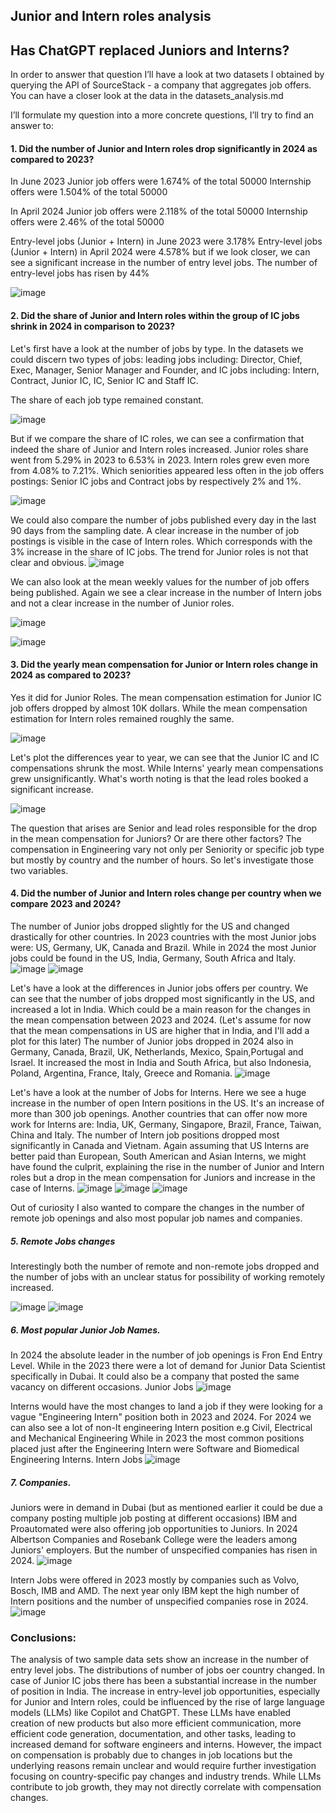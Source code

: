  ## Junior and Intern roles analysis

## Has ChatGPT replaced Juniors and Interns?
In order to answer that question I’ll have a look at two datasets I obtained by querying the API of SourceStack - a company that aggregates job offers.
You can have a closer look at the data in the datasets_analysis.md

I’ll formulate my question into a more concrete questions, I’ll try to find an answer to:

#### 1. Did the number of  Junior and Intern roles drop significantly in 2024 as compared to 2023?

In June 2023 Junior job offers were 1.674% of the total 50000
Internship offers were 1.504% of the total 50000

In April 2024 Junior job offers were 2.118% of the total 50000
Internship offers were 2.46% of the total 50000

Entry-level jobs (Junior + Intern) in June 2023 were 3.178%
Entry-level jobs (Junior + Intern) in April 2024 were 4.578%
but if we look closer, we can see a significant increase in the number of entry level jobs.
The number of entry-level jobs has risen by 44% 

![image](https://github.com/anopsy/junior/assets/74981211/306c7e9e-07ca-4058-a1ff-6f10fc7f34fc)

#### 2. Did the share of Junior and Intern roles within the group of IC jobs shrink in 2024 in comparison to 2023?
Let's first have a look at the number of jobs by type.
In the datasets we could discern two types of jobs: 
leading jobs including:
Director, Chief, Exec, Manager, Senior Manager and Founder,
and
IC jobs including:
Intern, Contract, Junior IC, IC, Senior IC and Staff IC.

The share of each job type remained constant.

![image](https://github.com/anopsy/junior/assets/74981211/f9541adf-89eb-4f38-b515-c487dffaf3fb)

But if we compare the share of IC roles, we can see a confirmation that indeed the share of Junior and Intern roles increased.
Junior roles share went from 5.29% in 2023 to 6.53% in 2023.
Intern roles grew even more from 4.08% to 7.21%.
Which seniorities appeared less often in the job offers postings: Senior IC jobs and Contract jobs by respectively 2% and 1%.


![image](https://github.com/anopsy/junior/assets/74981211/8f603762-3458-4816-9a17-b9bf946fde02)


We could also compare the number of jobs published every day in the last 90 days from the sampling date.
A clear increase in the number of job postings is visible in the case of Intern roles.
Which corresponds with the 3% increase in the share of IC jobs.
The trend for Junior roles is not that clear and obvious.
![image](https://github.com/anopsy/junior/assets/74981211/fee85f1c-0437-4009-919b-fe072069e328)

We can also look at the mean weekly values for the number of job offers being published.
Again we see a clear increase in the number of Intern jobs and not a clear increase in the number of Junior roles.

![image](https://github.com/anopsy/junior/assets/74981211/87a816d6-a8bc-48c0-8261-59aa0b8c73ed)


![image](https://github.com/anopsy/junior/assets/74981211/20e7f995-a881-42e8-a8b9-9c8487dc7d7c)



####  3. Did the yearly mean compensation for Junior or Intern roles change in 2024 as compared to 2023?
Yes it did for Junior Roles. The mean compensation estimation for Junior IC job offers dropped by almost 10K dollars.
While the mean compensation estimation for Intern roles remained roughly the same.
  
![image](https://github.com/anopsy/junior/assets/74981211/ffc32c71-8341-4a06-a2ac-d759ce4c6f24)

Let's plot the differences year to year, we can see that the Junior IC and IC compensations shrunk the most.
While Interns' yearly mean compensations grew unsignificantly.
What's worth noting is that the lead roles booked a significant increase. 

![image](https://github.com/anopsy/junior/assets/74981211/17e3e7a5-248c-46f0-9730-a0ac32f6d722)

The question that arises are Senior and lead roles responsible for the drop in the mean compensation for Juniors?
Or are there other factors?
The compensation in Engineering vary not only per Seniority or specific job type
but mostly by country and the number of hours. So let's investigate those two variables.


#### 4. Did the number of Junior and Intern roles change per country when we compare 2023 and 2024?
   
The number of Junior jobs dropped slightly for the US and changed drastically for other countries.
In 2023 countries with the most Junior jobs were: US, Germany, UK, Canada and Brazil.
While in 2024 the most Junior jobs could be found in the US, India, Germany, South Africa and Italy.
![image](https://github.com/anopsy/junior/assets/74981211/26c4790d-32a3-4ae6-b905-11f1103b2de7)
![image](https://github.com/anopsy/junior/assets/74981211/4924b028-470f-4242-a477-6c5b46544821)

Let's have a look at the differences in Junior jobs offers per country.
We can see that the number of jobs dropped most significantly in the US, and increased a lot in India.
Which could be a main reason for the changes in the mean compensation between 2023 and 2024.
(Let's assume for now that the mean compensations in US are higher that in India, and I'll add a plot for this later)
The number of Junior jobs dropped in 2024 also in Germany, Canada, Brazil, UK, Netherlands, Mexico, Spain,Portugal and Israel.
It increased the most in India and South Africa, but also Indonesia, Poland, Argentina, France, Italy, Greece and Romania.
![image](https://github.com/anopsy/junior/assets/74981211/47dff527-4ad5-4dbb-b22e-10c02260e1c8)


Let's have a look at the number of Jobs for Interns.
Here we see a huge increase in the number of open Intern positions in the US.
It's an increase of more than 300 job openings. Another countries that can offer now more work for Interns are:
India, UK, Germany, Singapore, Brazil, France, Taiwan, China and Italy.
The number of Intern job positions dropped most significantly in Canada and Vietnam.
Again assuming that US Interns are better paid than European, South American and Asian Interns, we might have found the culprit, 
explaining the rise in the number of Junior and Intern roles but a drop in the mean compensation for Juniors and increase in the case of Interns.
![image](https://github.com/anopsy/junior/assets/74981211/9d1183ba-2e17-4974-af28-598b50f55ede)
![image](https://github.com/anopsy/junior/assets/74981211/210df084-17aa-432f-98c0-aa2f2098178b)
![image](https://github.com/anopsy/junior/assets/74981211/91360d74-b5ce-4097-88e6-9b65f0892b9e)


Out of curiosity I also wanted to compare the changes in the number of remote job openings and also most popular job names and companies.   
##### 5. Remote Jobs changes
Interestingly both the number of remote and non-remote jobs dropped and the number of jobs with an unclear status for possibility of working remotely increased.

   ![image](https://github.com/anopsy/junior/assets/74981211/e381952c-72cb-46c5-b1cd-8c7b207a81f5)
   ![image](https://github.com/anopsy/junior/assets/74981211/4d7be6f0-e1bb-416a-bbdf-f2a16942aa04)


##### 6. Most popular Junior Job Names.
In 2024 the absolute leader in the number of job openings is Fron End Entry Level. While in the 2023 there were a lot of demand 
for Junior Data Scientist specifically in Dubai. It could also be a company that posted the same vacancy on different occasions.
    Junior Jobs
    ![image](https://github.com/anopsy/junior/assets/74981211/e48d207d-18b3-4888-a28b-4b0846bc621f)
    
Interns would have the most changes to land a job if they were looking for a vague "Engineering Intern" position both in 2023 and 2024.
For 2024 we can also see a lot of non-It engineering Intern position e.g Civil, Electrical and Mechanical Engineering
While in 2023 the most common positions placed just after the Engineering Intern were Software and Biomedical Engineering Interns.
    Intern Jobs
    ![image](https://github.com/anopsy/junior/assets/74981211/47a21fa1-6496-471a-b101-b625e6b952f7)

##### 7. Companies.
Juniors were in demand in Dubai (but as mentioned earlier it could be due a company posting multiple job posting at different occasions)
IBM and Proautomated were also offering job opportunities to Juniors. In 2024 Albertson Companies and Rosebank College were the leaders among Juniors' employers.
But the number of unspecified companies has risen in 2024.
![image](https://github.com/anopsy/junior/assets/74981211/7f299b4f-fb09-48fa-b4ac-bcbb5e02632c)
    
Intern Jobs were offered in 2023 mostly by companies such as Volvo, Bosch, IMB and AMD.
The next year only IBM kept the high number of Intern positions and the number of unspecified companies rose in 2024.
![image](https://github.com/anopsy/junior/assets/74981211/893aaaf0-a8fb-4d2d-9de0-6a4331b50c42)

### Conclusions:
The analysis of two sample data sets show an increase in the number of entry level jobs. 
The distributions of number of jobs oer country changed. In case of Junior IC jobs there has been a substantial increase in the number of position in India.
The increase in entry-level job opportunities, especially for Junior and Intern roles, could be influenced by the rise of large language models (LLMs) like Copilot and ChatGPT. 
These LLMs have enabled creation of new products but also more efficient communication, more efficient code generation, documentation, and other tasks, leading to increased demand for software engineers and interns. However, the impact on compensation is probably due to changes in job locations but the underlying reasons remain unclear and would require further investigation focusing on country-specific pay changes and industry trends. 
While LLMs contribute to job growth, they may not directly correlate with compensation changes. 




